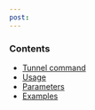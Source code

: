 ```yaml
---
post: 
---
```


### Contents

*   [Tunnel command](#run)
*   [Usage](#usage)
*   [Parameters](#params)
*   [Examples](#examples)
    




